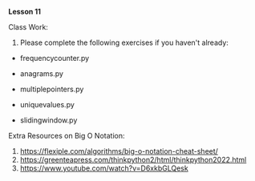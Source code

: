 **Lesson 11**

Class Work:

1. Please complete the following exercises if you haven't already:

- frequencycounter.py

- anagrams.py

- multiplepointers.py

- uniquevalues.py

- slidingwindow.py

Extra Resources on Big O Notation:

1. https://flexiple.com/algorithms/big-o-notation-cheat-sheet/
2. https://greenteapress.com/thinkpython2/html/thinkpython2022.html
3. https://www.youtube.com/watch?v=D6xkbGLQesk
